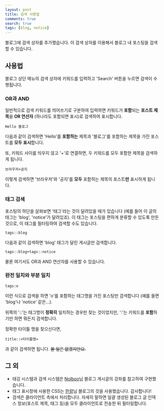 ```yaml
---
layout: post
title: 검색 사용법
comments: true
search: true
tags: [blog, notice]
---
```


블로그에 검색 상자를 추가했습니다.
이 검색 상자를 이용해서 블로그 내 포스팅을 검색할 수 있습니다.

## 사용법
블로그 상단 메뉴의 검색 상자에 키워드를 입력하고 'Search' 버튼을 누르면 검색이 수행됩니다.

### OR과 AND
일반적으로 검색 키워드를 띄어쓰기로 구분하여 입력하면 키워드가 **포함**되는 **포스트 제목**을 **OR 연산자** (하나라도 포함되면 표시)로 검색하여 표시합니다.

`Hello 블로그`

다음과 같이 검색하면 'Hello'를 **포함하는** 제목과 '블로그'를 포함하는 제목을 가진 포스트를 **모두 표시**합니다.

또, 키워드 사이를 띄우지 않고 '+'로 연결하면, 두 키워드를 모두 포함한 제목을 검색하게 됩니다.

`브라우저+공지`

이렇게 검색하면 '브라우저'와 '공지'를 **모두** 포함하는 제목의 포스트**만** 표시하게 됩니다.

### 태그 검색
포스팅의 하단을 살펴보면 '태그'라는 것이 달려있을 때가 있습니다 (예를 들어 이 글의 태그는 'blog', 'notice'가 달려있죠). 이 태그는 포스팅을 편하게 분류할 수 있도록 만든 것으로, 이 태그를 필터링하여 검색할 수도 있습니다.

`tags::blog`

다음과 같이 검색하면 'blog' 태그가 달린 게시글만 검색합니다.

`tags::blog+tags::notice`

물론 여기서도 OR과 AND 연산자를 사용할 수 있습니다.

### 완전 일치와 부분 일치

`tags:o`

이런 식으로 검색을 하면 'o'를 포함하는 태그명을 가진 포스팅만 검색합니다 (예를 들면 'blog'나 'notice' 같은...).

위쪽의 '::'는 태그명이 **정확히** 일치하는 경우만 찾는 것이었지만, ':'는 키워드를 **포함**하기만 하면 뭐든지 검색합니다.

정확한 타이틀 명을 찾으신다면,

`title::<타이틀명>`

과 같이 검색하면 됩니다. ~~쓸 일은 없겠지만요.~~

## 그 외
* 태깅 시스템과 검색 시스템은 [Nolboo](https://nolboo.kim/blog/2014/01/09/upgrade-jekyll-github-blog/)님 블로그 게시글의 강좌를 참고하여 구현했습니다.
* 태그 표시창에 사용한 CSS는 [한량](http://www.halryang.net/Jekyll-Blogging-For-Beginners/)님 블로그의 것을 사용했습니다. 감사합니다!
* 검색은 클라이언트 측에서 처리합니다. 자세히 말하면 일괄 생성된 블로그 글 인덱스 정보(포스트 제목, 태그 등)을 모두 클라이언트로 전송한 뒤 필터링합니다.